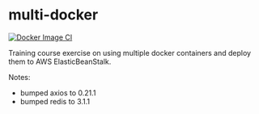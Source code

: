 # multi-docker
[![Docker Image CI](https://github.com/jeblankenship/multi-docker/actions/workflows/docker-image.yml/badge.svg)](https://github.com/jeblankenship/multi-docker/actions/workflows/docker-image.yml)

Training course exercise on using multiple docker containers and deploy them to AWS ElasticBeanStalk.

Notes:

- bumped axios to 0.21.1
- bumped redis to 3.1.1
